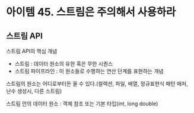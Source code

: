 # 아이템 45. 스트림은 주의해서 사용하라

## 스트림 API

스트림 API의 핵심 개념

- 스트림 : 데이터 원소의 유한 혹은 무한 시퀀스
- 스트림 파이프라인 : 이 원소들로 수행하는 연산 단계를 표현하는 개념

스트림의 원소는 어디로부터든 올 수 있다.(컬렉션, 파일, 배열, 정규표현식 패턴 매처, 난수 생성시, 다른 스트림)

스트림 안의 데이터 원소 : 객체 참조 또는 기본 타입(int, long double)
